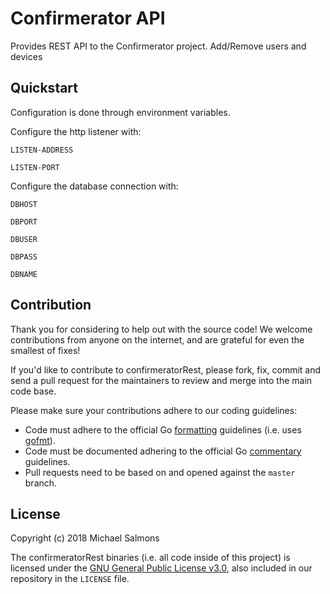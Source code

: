 # Confirmerator API

Provides REST API to the Confirmerator project. Add/Remove users and devices


## Quickstart

Configuration is done through environment variables.

Configure the http listener with:

`LISTEN-ADDRESS`

`LISTEN-PORT`

Configure the database connection with:

`DBHOST`

`DBPORT`

`DBUSER`

`DBPASS`

`DBNAME`



## Contribution

Thank you for considering to help out with the source code! We welcome contributions from
anyone on the internet, and are grateful for even the smallest of fixes!

If you'd like to contribute to confirmeratorRest, please fork, fix, commit and send a pull request
for the maintainers to review and merge into the main code base.

Please make sure your contributions adhere to our coding guidelines:

 * Code must adhere to the official Go [formatting](https://golang.org/doc/effective_go.html#formatting) guidelines (i.e. uses [gofmt](https://golang.org/cmd/gofmt/)).
 * Code must be documented adhering to the official Go [commentary](https://golang.org/doc/effective_go.html#commentary) guidelines.
 * Pull requests need to be based on and opened against the `master` branch.
 
 
 ## License
 
 Copyright (c) 2018 Michael Salmons
 
 The confirmeratorRest binaries (i.e. all code inside of this project) is licensed under the
 [GNU General Public License v3.0](https://www.gnu.org/licenses/gpl-3.0.en.html), also included
 in our repository in the `LICENSE` file.